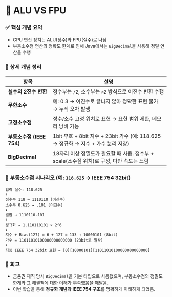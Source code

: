 #  🧠 ALU VS FPU

### ✅ 핵심 개념 요약
- CPU 연산 장치는 ALU(정수)와 FPU(실수)로 나뉨
- 부동소수점 연산의 정확도 한계로 인해 Java에서는 `BigDecimal`을 사용해 정밀 연산을 수행

### 🔎 상세 개념 정리
| 항목                  | 설명                                                                 |
|-----------------------|----------------------------------------------------------------------|
| **실수의 2진수 변환** | 정수부는 `/2`, 소수부는 `×2` 방식으로 이진수 변환 수행 |
| **무한소수** | 예: 0.3 → 이진수로 끝나지 않아 정확한 표현 불가 → 누적 오차 발생 |
| **고정소수점** | 정수/소수 고정 위치로 표현 → 표현 범위 제한, 메모리 낭비 가능 |
| **부동소수점 (IEEE 754)** | 1bit 부호 + 8bit 지수 + 23bit 가수 (예: 118.625 → 정규화 → 지수 + 가수 분리 저장) |
| **BigDecimal** | 18자리 이상 정밀도가 필요할 때 사용. 정수부 + scale(소수점 위치)로 구성, 다만 속도는 느림 |

### 📘 부동소수점 시나리오 (예: `118.625` → IEEE 754 32bit)
```
입력 실수: 118.625
↓
정수부 118 → 1110110 (이진수)
소수부 0.625 → .101 (이진수)
↓
결합 → 1110110.101
↓
정규화 → 1.110110101 × 2^6
↓
지수 + Bias(127) = 6 + 127 = 133 → 10000101 (8bit)
가수 = 11011010100000000000000 (23bit로 절삭)
↓
최종 IEEE 754 32bit 표현 = [0][10000101][11011010100000000000000]
```
### 🔁 회고

- 금융권 재직 당시 `BigDecimal`을 기본 타입으로 사용했으며,  부동소수점의 정밀도 한계와 그 해결책에 대한 이해가 부족했음을 깨달음.  
- 이번 학습을 통해 **정규화 개념과 IEEE 754 구조**를 명확하게 이해하게 되었음.
